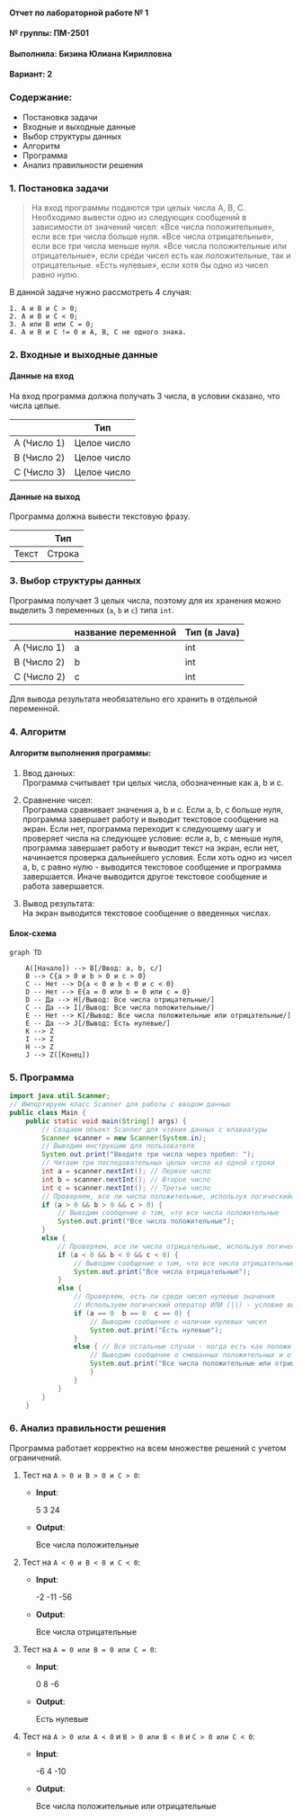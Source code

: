#### Отчет по лабораторной работе № 1

#### № группы: ПМ-2501

#### Выполнила: Бизина Юлиана Кирилловна

#### Вариант: 2

### Cодержание:

- Постановка задачи
- Входные и выходные данные
- Выбор структуры данных
- Алгоритм
- Программа
- Анализ правильности решения

### 1. Постановка задачи

> На вход программы подаются три целых числа A, B, C. Необходимо вывести одно из следующих сообщений в зависимости от значений чисел:
> «Все числа положительные», если все три числа больше нуля.
> «Все числа отрицательные», если все три числа меньше нуля.
> «Все числа положительные или отрицательные», если среди чисел есть как положительные, так и отрицательные.
> «Есть нулевые», если хотя бы одно из чисел равно нулю.

В данной задаче нужно рассмотреть 4 случая: 

    1. A и B и C > 0; 
    2. A и B и С < 0;  
    3. A или B или C = 0;  
    4. A и B и C != 0 и A, B, C не одного знака. 

### 2. Входные и выходные данные

#### Данные на вход

На вход программа должна получать 3 числа, в условии сказано, что числа целые.

|             | Тип                |
|-------------|--------------------|
| A (Число 1) | Целое число        |
| B (Число 2) | Целое число        |
| С (Число 3) | Целое число        |

#### Данные на выход

Программа должна вывести текстовую фразу.

|         | Тип                                |
|---------|------------------------------------|
| Текст   | Строка                             |

### 3. Выбор структуры данных

Программа получает 3 целых числа, поэтому для их хранения
можно выделить 3 переменных (`a`, `b` и `c`) типа `int`.

|             | название переменной | Тип (в Java) | 
|-------------|---------------------|--------------|
| A (Число 1) | a                 | int        |
| B (Число 2) | b                 | int        |
| C (Число 2) | c                 | int        | 

Для вывода результата необязательно его хранить в отдельной переменной.

### 4. Алгоритм

#### Алгоритм выполнения программы:

1. Ввод данных:  
   Программа считывает три целых числа, обозначенные как a, b и c.

2. Сравнение чисел:  
   Программа сравнивает значения a, b и c. Если a, b, c больше нуля, программа завершает работу и выводит текстовое сообщение на экран. Если нет, программа переходит к следующему шагу и проверяет числа на следующее условие: если a, b, c меньше нуля, программа завершает работу и выводит текст на экран, если нет, начинается проверка дальнейшего условия. Если хоть одно из чисел a, b, c равно нулю - выводится текстовое сообщение и программа завершается. Иначе выводится другое текстовое сообщение и работа завершается.

3. Вывод результата:  
   На экран выводится текстовое сообщение о введенных числах.

#### Блок-схема

```mermaid
graph TD

    A([Начало]) --> B[/Ввод: a, b, c/]
    B --> C{a > 0 и b > 0 и c > 0}
    C -- Нет --> D{a < 0 и b < 0 и c < 0}
    D -- Нет --> E{a = 0 или b = 0 или c = 0}
    D -- Да --> H[/Вывод: Все числа отрицательные/]
    C -- Да --> I[/Вывод: Все числа положительные/]
    E -- Нет --> K[/Вывод: Все числа положительные или отрицательные/]
    E -- Да --> J[/Вывод: Есть нулевые/]
    K --> Z
    I --> Z
    H --> Z
    J --> Z([Конец])

```

### 5. Программа

```java
import java.util.Scanner;
// Импортируем класс Scanner для работы с вводом данных
public class Main {
    public static void main(String[] args) {
        // Создаем объект Scanner для чтения данных с клавиатуры
        Scanner scanner = new Scanner(System.in);
        // Выводим инструкцию для пользователя
        System.out.print("Введите три числа через пробел: ");
        // Читаем три последовательных целых числа из одной строки
        int a = scanner.nextInt(); // Первое число
        int b = scanner.nextInt(); // Второе число
        int c = scanner.nextInt(); // Третье число
        // Проверяем, все ли числа положительные, используя логическийоператор И (&&) - условие выполнится только если ВСЕ числа > 0
        if (a > 0 && b > 0 && c > 0) {
            // Выводим сообщение о том, что все числа положительные
            System.out.print("Все числа положительные");
        }
        else {
            // Проверяем, все ли числа отрицательные, используя логический оператор ИЛИ (||) - условие выполнится только если ВСЕ числа < 0
            if (a < 0 && b < 0 && c < 0) {
                // Выводим сообщение о том, что все числа отрицательные
                System.out.print("Все числа отрицательные");
            }
            else {
                // Проверяем, есть ли среди чисел нулевые значения
                // Используем логический оператор ИЛИ (||) - условие выполнится если хотя бы одно число равно 0
                if (a == 0  b == 0  c == 0) {
                    // Выводим сообщение о наличии нулевых чисел
                    System.out.print("Есть нулевые");
                }
                else { // Все остальные случаи - когда есть как положительные, так и отрицательные числа, но нет нулевых, так как эта проверка идет раньше)
                    // Выводим сообщение о смешанных положительных и отрицательных числах
                    System.out.print("Все числа положительные или отрицательные");
                    }
                }
            }
        }
    }
```
### 6. Анализ правильности решения

Программа работает корректно на всем множестве решений с учетом ограничений.

1. Тест на `A > 0 и B > 0 и C > 0`:

    - **Input**:
        
        5 3 24
        
    - **Output**:
        
        Все числа положительные
        
2. Тест на `A < 0 и B < 0 и C < 0`:

    - **Input**:
        
        -2 -11 -56
        
    - **Output**:
        
        Все числа отрицательные
        
3. Тест на `A = 0 или B = 0 или С = 0`:

    - **Input**:
        
        0 8 -6
        
    - **Output**:
        
        Есть нулевые
        
4. Тест на `A > 0 или A < 0` и `B > 0 или B < 0` и `C > 0 или C < 0`:

    - **Input**:
        
        -6 4 -10
        
    - **Output**:
        
        Все числа положительные или отрицательные
        
 ```
